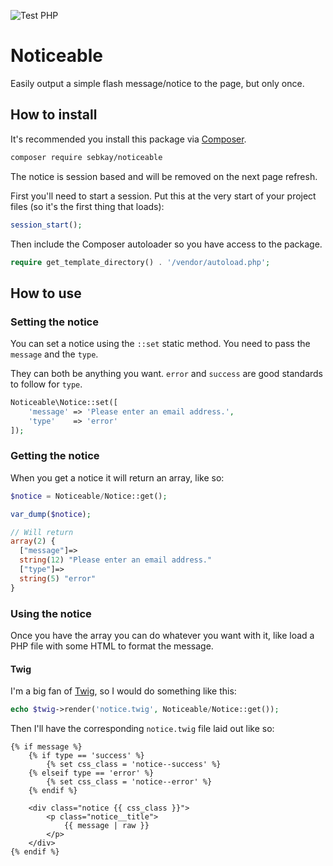 ![Test PHP](https://github.com/sebkay/noticeable/workflows/Test%20PHP/badge.svg)

# Noticeable
Easily output a simple flash message/notice to the page, but only once.

## How to install
It's recommended you install this package via [Composer](https://getcomposer.org/).

```bash
composer require sebkay/noticeable
```

The notice is session based and will be removed on the next page refresh.

First you'll need to start a session. Put this at the very start of your project files (so it's the first thing that loads):

```php
session_start();
```

Then include the Composer autoloader so you have access to the package.

```php
require get_template_directory() . '/vendor/autoload.php';
```

## How to use
### Setting the notice
You can set a notice using the `::set` static method. You need to pass the `message` and the `type`.

They can both be anything you want. `error` and `success` are good standards to follow for `type`.

```php
Noticeable\Notice::set([
    'message' => 'Please enter an email address.',
    'type'    => 'error'
]);
```

### Getting the notice
When you get a notice it will return an array, like so:

```php
$notice = Noticeable/Notice::get();

var_dump($notice);

// Will return
array(2) {
  ["message"]=>
  string(12) "Please enter an email address."
  ["type"]=>
  string(5) "error"
}
```

### Using the notice
Once you have the array you can do whatever you want with it, like load a PHP file with some HTML to format the message.

#### Twig
I'm a big fan of [Twig](https://github.com/twigphp/Twig), so I would do something like this:

```php
echo $twig->render('notice.twig', Noticeable/Notice::get());
```

Then I'll have the corresponding `notice.twig` file laid out like so:

```twig
{% if message %}
    {% if type == 'success' %}
        {% set css_class = 'notice--success' %}
    {% elseif type == 'error' %}
        {% set css_class = 'notice--error' %}
    {% endif %}

    <div class="notice {{ css_class }}">
        <p class="notice__title">
            {{ message | raw }}
        </p>
    </div>
{% endif %}
```
